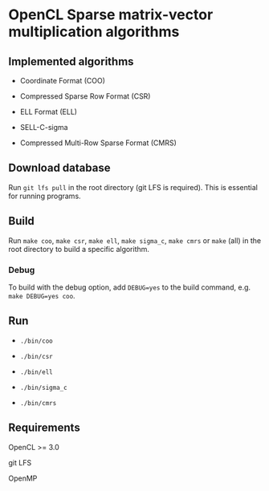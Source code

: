# OpenCL Sparse matrix-vector multiplication algorithms

## Implemented algorithms

- Coordinate Format (COO)

- Compressed Sparse Row Format (CSR)

- ELL Format (ELL)

- SELL-C-sigma

- Compressed Multi-Row Sparse Format (CMRS)

## Download database

Run `git lfs pull` in the root directory (git LFS is required). This is essential for running programs.

## Build

Run `make coo`, `make csr`, `make ell`, `make sigma_c`, `make cmrs` or `make` (all) in the root directory to build a specific algorithm.

### Debug

To build with the debug option, add `DEBUG=yes` to the build command, e.g. `make DEBUG=yes coo`.

## Run

- `./bin/coo`

- `./bin/csr`

- `./bin/ell`

- `./bin/sigma_c`

- `./bin/cmrs`

## Requirements

OpenCL >= 3.0

git LFS

OpenMP
